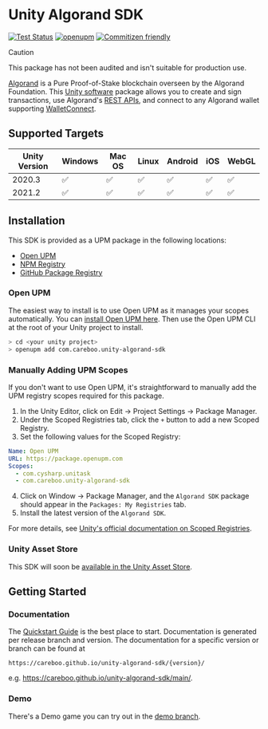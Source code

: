# Unity Algorand SDK

[![Test Status](https://github.com/CareBoo/unity-algorand-sdk/actions/workflows/test.yaml/badge.svg)](https://github.com/CareBoo/unity-algorand-sdk/actions/workflows/test.yaml) [![openupm](https://img.shields.io/npm/v/com.careboo.unity-algorand-sdk?label=openupm&registry_uri=https://package.openupm.com)](https://openupm.com/packages/com.careboo.unity-algorand-sdk/) [![Commitizen friendly](https://img.shields.io/badge/commitizen-friendly-brightgreen.svg)](http://commitizen.github.io/cz-cli/)

> [!Caution]
> This package has not been audited and isn't suitable for production use.

[Algorand](https://www.algorand.com/) is a Pure Proof-of-Stake blockchain overseen by the Algorand Foundation.
This [Unity software](https://unity.com/) package allows you to create and sign transactions, use Algorand's
[REST APIs](https://developer.algorand.org/docs/rest-apis/restendpoints/),
and connect to any Algorand wallet supporting [WalletConnect](https://developer.algorand.org/docs/get-details/walletconnect/).

## Supported Targets

| Unity Version | Windows            | Mac OS             | Linux              | Android            | iOS                | WebGL              |
| ------------- | ------------------ | ------------------ | ------------------ | ------------------ | ------------------ | ------------------ |
| 2020.3        | :white_check_mark: | :white_check_mark: | :white_check_mark: | :white_check_mark: | :white_check_mark: | :white_check_mark: |
| 2021.2        | :white_check_mark: | :white_check_mark: | :white_check_mark: | :white_check_mark: | :white_check_mark: | :white_check_mark: |

## Installation

This SDK is provided as a UPM package in the following locations:

- [Open UPM](https://openupm.com/packages/com.careboo.unity-algorand-sdk)
- [NPM Registry](https://www.npmjs.com/package/com.careboo.unity-algorand-sdk)
- [GitHub Package Registry](https://github.com/CareBoo/unity-algorand-sdk/packages/894742)

### Open UPM

The easiest way to install is to use Open UPM as it manages your scopes automatically.
You can [install Open UPM here](https://openupm.com/docs/getting-started.html).
Then use the Open UPM CLI at the root of your Unity project to install.

```sh
> cd <your unity project>
> openupm add com.careboo.unity-algorand-sdk
```

### Manually Adding UPM Scopes

If you don't want to use Open UPM, it's straightforward to manually add the UPM registry scopes
required for this package.

1. In the Unity Editor, click on Edit -> Project Settings -> Package Manager.
2. Under the Scoped Registries tab, click the `+` button to add a new Scoped Registry.
3. Set the following values for the Scoped Registry:

```yml
Name: Open UPM
URL: https://package.openupm.com
Scopes:
  - com.cysharp.unitask
  - com.careboo.unity-algorand-sdk
```

4. Click on Window -> Package Manager, and the `Algorand SDK` package should appear in the
   `Packages: My Registries` tab.
5. Install the latest version of the `Algorand SDK`.

For more details, see [Unity's official documentation on Scoped Registries](https://docs.unity3d.com/Manual/upm-scoped.html).

### Unity Asset Store

This SDK will soon be [available in the Unity Asset Store](https://u3d.as/2GBr).

## Getting Started

### Documentation

The [Quickstart Guide](Documentation~/quickstart.md) is the best place to start. Documentation is
generated per release branch and version. The documentation for a specific version or branch
can be found at

```
https://careboo.github.io/unity-algorand-sdk/{version}/
```

e.g. https://careboo.github.io/unity-algorand-sdk/main/.

### Demo

There's a Demo game you can try out in the [demo branch](https://github.com/CareBoo/unity-algorand-sdk/tree/demo).
